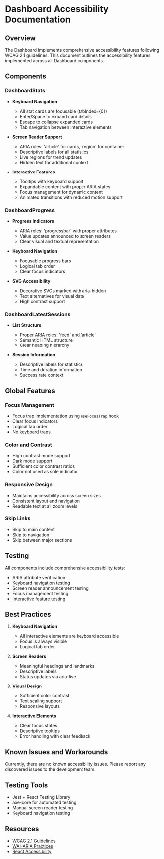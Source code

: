 # Dashboard Accessibility Documentation

## Overview
The Dashboard implements comprehensive accessibility features following WCAG 2.1 guidelines. This document outlines the accessibility features implemented across all Dashboard components.

## Components

### DashboardStats
- **Keyboard Navigation**
  - All stat cards are focusable (tabIndex={0})
  - Enter/Space to expand card details
  - Escape to collapse expanded cards
  - Tab navigation between interactive elements

- **Screen Reader Support**
  - ARIA roles: 'article' for cards, 'region' for container
  - Descriptive labels for all statistics
  - Live regions for trend updates
  - Hidden text for additional context

- **Interactive Features**
  - Tooltips with keyboard support
  - Expandable content with proper ARIA states
  - Focus management for dynamic content
  - Animated transitions with reduced motion support

### DashboardProgress
- **Progress Indicators**
  - ARIA roles: 'progressbar' with proper attributes
  - Value updates announced to screen readers
  - Clear visual and textual representation

- **Keyboard Navigation**
  - Focusable progress bars
  - Logical tab order
  - Clear focus indicators

- **SVG Accessibility**
  - Decorative SVGs marked with aria-hidden
  - Text alternatives for visual data
  - High contrast support

### DashboardLatestSessions
- **List Structure**
  - Proper ARIA roles: 'feed' and 'article'
  - Semantic HTML structure
  - Clear heading hierarchy

- **Session Information**
  - Descriptive labels for statistics
  - Time and duration information
  - Success rate context

## Global Features

### Focus Management
- Focus trap implementation using `useFocusTrap` hook
- Clear focus indicators
- Logical tab order
- No keyboard traps

### Color and Contrast
- High contrast mode support
- Dark mode support
- Sufficient color contrast ratios
- Color not used as sole indicator

### Responsive Design
- Maintains accessibility across screen sizes
- Consistent layout and navigation
- Readable text at all zoom levels

### Skip Links
- Skip to main content
- Skip to navigation
- Skip between major sections

## Testing
All components include comprehensive accessibility tests:
- ARIA attribute verification
- Keyboard navigation testing
- Screen reader announcement testing
- Focus management testing
- Interactive feature testing

## Best Practices
1. **Keyboard Navigation**
   - All interactive elements are keyboard accessible
   - Focus is always visible
   - Logical tab order

2. **Screen Readers**
   - Meaningful headings and landmarks
   - Descriptive labels
   - Status updates via aria-live

3. **Visual Design**
   - Sufficient color contrast
   - Text scaling support
   - Responsive layouts

4. **Interactive Elements**
   - Clear focus states
   - Descriptive tooltips
   - Error handling with clear feedback

## Known Issues and Workarounds
Currently, there are no known accessibility issues. Please report any discovered issues to the development team.

## Testing Tools
- Jest + React Testing Library
- axe-core for automated testing
- Manual screen reader testing
- Keyboard navigation testing

## Resources
- [WCAG 2.1 Guidelines](https://www.w3.org/WAI/WCAG21/quickref/)
- [WAI-ARIA Practices](https://www.w3.org/WAI/ARIA/apg/)
- [React Accessibility](https://reactjs.org/docs/accessibility.html) 